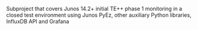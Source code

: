 Subproject that covers Junos 14.2+ initial TE++ phase 1 monitoring
in a closed test environment using Junos PyEz, other auxiliary 
Python libraries, InfluxDB API and Grafana
